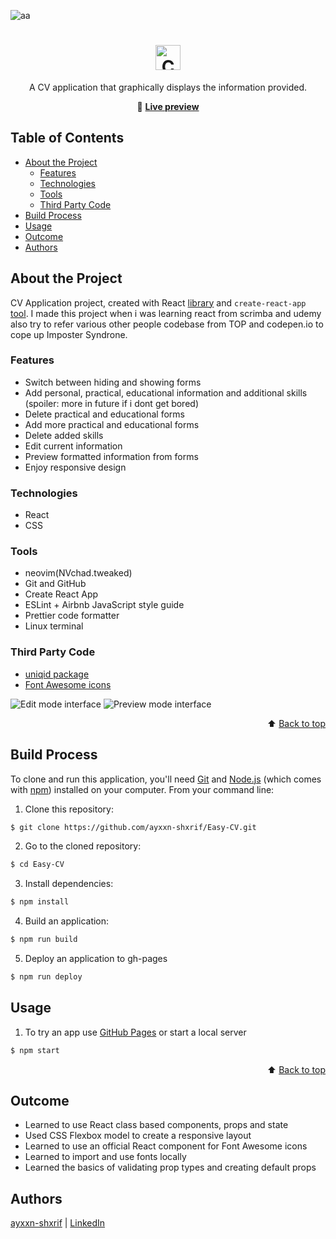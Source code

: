 <div id="top"></div>

![aa](https://img.shields.io/badge/Built%20with-React-61dafb?style=flat-square)

<div align="center">

  <h1>
    <img alt="CV app logo" src="" height="40px">
  </h1>

  <p>A CV application that graphically displays the information provided. </p>

🔗 <b>[Live preview](https://ayxxnshxrif.github.io/Easy-CV/)</b>

</div>

## Table of Contents

- [About the Project](#about-the-project)
  - [Features](#features)
  - [Technologies](#technologies)
  - [Tools](#tools)
  - [Third Party Code](#third-party-code)
- [Build Process](#build-process)
- [Usage](#usage)
- [Outcome](#outcome)
- [Authors](#authors)

## About the Project

CV Application project, created with React [library](https://reactjs.org/) and `create-react-app` [tool](https://create-react-app.dev/). I made this project when i was learning react from scrimba and udemy also try to refer various other people codebase from TOP and codepen.io to cope up Imposter Syndrone.



### Features

- Switch between hiding and showing forms
- Add personal, practical, educational information and additional skills (spoiler: more in future if i dont get bored)
- Delete practical and educational forms
- Add more practical and educational forms
- Delete added skills
- Edit current information
- Preview formatted information from forms
- Enjoy responsive design

### Technologies

- React
- CSS

### Tools

- neovim(NVchad.tweaked)
- Git and GitHub
- Create React App
- ESLint + Airbnb JavaScript style guide
- Prettier code formatter
- Linux terminal

### Third Party Code

- [uniqid package](https://www.npmjs.com/package/uniqid)
- [Font Awesome icons](https://fontawesome.com/)

<img alt="Edit mode interface" src="">
<img alt="Preview mode interface" src="">

<p align="right">⬆️ <a href="#top">Back to top</a></p>

## Build Process

To clone and run this application, you'll need [Git](https://git-scm.com) and [Node.js](https://nodejs.org/en/download/) (which comes with [npm](http://npmjs.com)) installed on your computer. From your command line:

1. Clone this repository:

```sh
$ git clone https://github.com/ayxxn-shxrif/Easy-CV.git
```

2. Go to the cloned repository:

```sh
$ cd Easy-CV
```

3. Install dependencies:

```sh
$ npm install
```

4. Build an application:

```sh
$ npm run build
```

5. Deploy an application to gh-pages

```sh
$ npm run deploy
```

## Usage

1. To try an app use [GitHub Pages](https://pages.github.com/) or start a local server

```sh
$ npm start
```

<p align="right">⬆️ <a href="#top">Back to top</a></p>

## Outcome

- Learned to use React class based components, props and state
- Used CSS Flexbox model to create a responsive layout
- Learned to use an official React component for Font Awesome icons
- Learned to import and use fonts locally
- Learned the basics of validating prop types and creating default props

## Authors

[ayxxn-shxrif](https://github.com/ayxxn-shxrif) | [LinkedIn](https://linkedin.com/in/ayaansharif)
